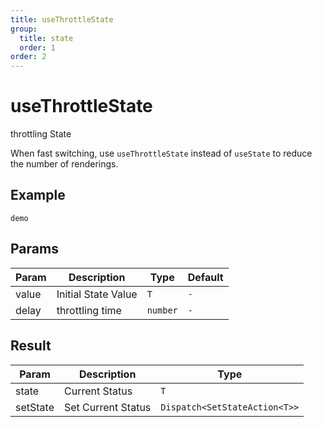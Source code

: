 ```yaml
---
title: useThrottleState
group:
  title: state
  order: 1
order: 2
---
```


# useThrottleState

throttling State

When fast switching, use `useThrottleState` instead of `useState` to reduce the number of renderings.

## Example

<code src="./demo" description="The example has a throttling time of 1000ms, quickly click `+1` to try it.">demo</code>

## Params

| Param | Description         | Type     | Default |
| ----- | ------------------- | -------- | ------- |
| value | Initial State Value | `T`      | `-`     |
| delay | throttling time     | `number` | `-`     |

## Result

| Param    | Description        | Type                          |
| -------- | ------------------ | ----------------------------- |
| state    | Current Status     | `T`                           |
| setState | Set Current Status | `Dispatch<SetStateAction<T>>` |
